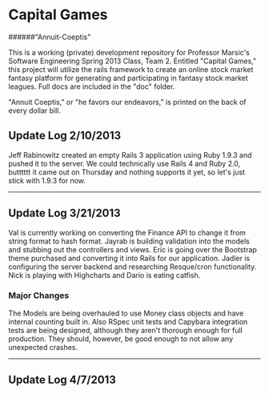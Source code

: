 # Capital Games

######"Annuit-Coeptis"

This is a working (private) development repository for Professor Marsic's Software Engineering Spring 2013 Class, Team 2.
Entitled "Capital Games," this project will utilize the rails framework to create an online stock market fantasy platform
for generating and participating in fantasy stock market leagues. Full docs are included in the
"doc" folder.

"Annuit Coeptis," or "he favors our endeavors," is printed on the back of every dollar bill.

## Update Log 2/10/2013

Jeff Rabinowitz created an empty Rails 3 application using Ruby 1.9.3 and pushed it to the server.
We could technically use Rails 4 and Ruby 2.0, butttttt it came out on Thursday and nothing supports it yet,
so let's just stick with 1.9.3 for now.

---

## Update Log 3/21/2013

Val is currently working on converting the Finance API to change it from string format to hash format.
Jayrab is building validation into the models and stubbing out the controllers and views. Eric is
going over the Bootstrap theme purchased and converting it into Rails for our application. Jadler is
configuring the server backend and researching Resque/cron functionality. Nick is playing with Highcharts
and Dario is eating catfish.

### Major Changes

The Models are being overhauled to use Money class objects and have internal counting built in. Also
RSpec unit tests and Capybara integration tests are being designed, although they aren't thorough
enough for full production. They should, however, be good enough to not allow any unexpected crashes.

---

## Update Log 4/7/2013

